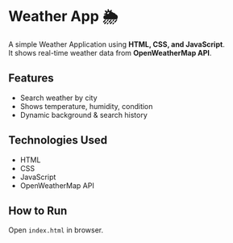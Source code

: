 # Weather App 🌦️

A simple Weather Application using **HTML, CSS, and JavaScript**.  
It shows real-time weather data from **OpenWeatherMap API**.

## Features

- Search weather by city
- Shows temperature, humidity, condition
- Dynamic background & search history

## Technologies Used

- HTML
- CSS
- JavaScript
- OpenWeatherMap API

## How to Run

Open `index.html` in browser.
